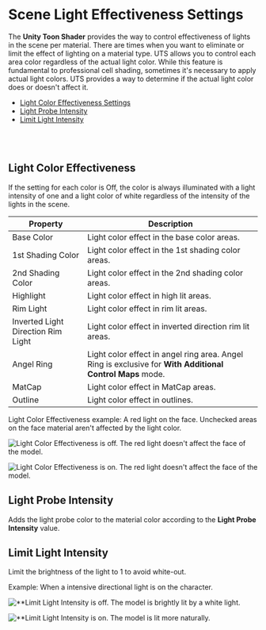 # Scene Light Effectiveness Settings

The **Unity Toon Shader** provides the way to control effectiveness of lights in the scene per material. There are times when you want to eliminate or limit the effect of lighting on a material type.
UTS allows you to control each area color regardless of the actual light color. While this feature is fundamental to professional cell shading, sometimes it's necessary to apply actual light colors. 
UTS provides a way to determine if the actual light color does or doesn't affect it.

* [Light Color Effectiveness Settings](#light-color-effectiveness)
* [Light Probe Intensity](#light-probe-intensity)
* [Limit Light Intensity](#limit-light-intensity)

<br/><br/>

## Light Color Effectiveness

If the setting for each color is Off, the color is always illuminated with a light intensity of one and a light color of white regardless of the intensity of the lights in the scene.

| Property | Description |
| --|  --|
| Base Color |  Light color effect in the base color areas. |
| 1st Shading Color |  Light color effect in the 1st shading color areas. |
| 2nd Shading Color |  Light color effect in the 2nd shading color areas. |
| Highlight |  Light color effect in high lit areas. |
| Rim Light |  Light color effect in rim lit areas. |
| Inverted Light Direction Rim Light | Light color effect in inverted direction rim lit areas. |
| Angel Ring |  Light color effect in angel ring area. Angel Ring is exclusive for  **With Additional Control Maps** mode.|
| MatCap |  Light color effect in  MatCap areas. |
| Outline |  Light color effect in outlines. |

Light Color Effectiveness example: A red light on the face. Unchecked areas on the face material aren't affected by the light color.

![**Light Color Effectiveness** is off. The red light doesn't affect the face of the model.](images/SceneLightColorEffectivenessOn.png)

![**Light Color Effectiveness** is on. The red light doesn't affect the face of the model.](images/SceneLightColorEffectivenessOff.png)

## Light Probe Intensity

Adds the light probe color to the material color according to the **Light Probe Intensity** value.

## Limit Light Intensity

Limit the brightness of the light to 1 to avoid white-out.

Example: When a intensive directional light is on the character.

![**Limit Light Intensity is off. The model is brightly lit by a white light.](images/LimitLightIntensityOff.png)

![**Limit Light Intensity is on. The model is lit more naturally.](images/LimitLightIntensityOn.png)
